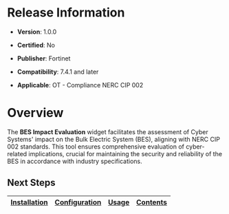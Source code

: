 # Release Information

- **Version**: 1.0.0

- **Certified**: No

- **Publisher**: Fortinet  

- **Compatibility**: 7.4.1 and later

- **Applicable**: OT - Compliance NERC CIP 002

# Overview

The **BES Impact Evaluation** widget facilitates the assessment of Cyber Systems' impact on the Bulk Electric System (BES), aligning with NERC CIP 002 standards. This tool ensures comprehensive evaluation of cyber-related implications, crucial for maintaining the security and reliability of the BES in accordance with industry specifications.

## Next Steps

| [Installation](./docs/setup.md#installation) | [Configuration](./docs/setup.md#configuration) | [Usage](./docs/usage.md) | [Contents](./docs/contents.md) |
|----------------------------------------------|------------------------------------------------|--------------------------|--------------------------------|